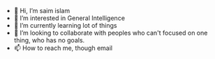 - 👋 Hi, I’m saim islam
- 👀 I’m interested in General Intelligence
- 🌱 I’m currently learning lot of things
- 💞️ I’m looking to collaborate with peoples who can't focused on one thing, who has no goals.
- 📫 How to reach me, though email

<!---
saim14/saim14 is a ✨ special ✨ repository because its `README.md` (this file) appears on your GitHub profile.
You can click the Preview link to take a look at your changes.
--->
